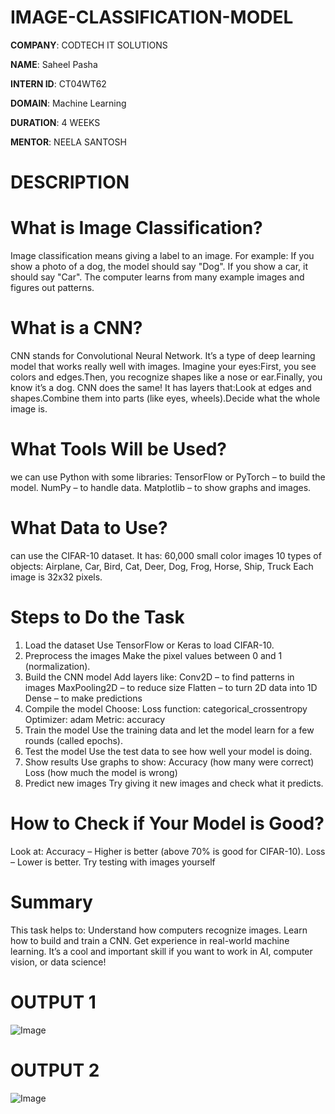 # IMAGE-CLASSIFICATION-MODEL

**COMPANY**: CODTECH IT SOLUTIONS

**NAME**: Saheel Pasha

**INTERN ID**: CT04WT62

**DOMAIN**:  Machine Learning

**DURATION**: 4 WEEKS

**MENTOR**: NEELA SANTOSH

# DESCRIPTION

# What is Image Classification?
Image classification means giving a label to an image.
For example:
If you show a photo of a dog, the model should say "Dog".
If you show a car, it should say "Car".
The computer learns from many example images and figures out patterns.
# What is a CNN?
CNN stands for Convolutional Neural Network. It’s a type of deep learning model that works really well with images.
Imagine your eyes:First, you see colors and edges.Then, you recognize shapes like a nose or ear.Finally, you know it’s a dog.
CNN does the same! It has layers that:Look at edges and shapes.Combine them into parts (like eyes, wheels).Decide what the whole image is.
# What Tools Will be Used?
we can use  Python with some libraries:
TensorFlow or PyTorch – to build the model.
NumPy – to handle data.
Matplotlib – to show graphs and images.
# What Data to Use?
can use the CIFAR-10 dataset. It has:
60,000 small color images
10 types of objects: Airplane, Car, Bird, Cat, Deer, Dog, Frog, Horse, Ship, Truck
Each image is 32x32 pixels.
# Steps to Do the Task
1. Load the dataset
Use TensorFlow or Keras to load CIFAR-10.
2. Preprocess the images
Make the pixel values between 0 and 1 (normalization).
3. Build the CNN model
Add layers like:
Conv2D – to find patterns in images
MaxPooling2D – to reduce size
Flatten – to turn 2D data into 1D
Dense – to make predictions
4. Compile the model
Choose:
Loss function: categorical_crossentropy
Optimizer: adam
Metric: accuracy
5. Train the model
Use the training data and let the model learn for a few rounds (called epochs).
6. Test the model
Use the test data to see how well your model is doing.
7. Show results
Use graphs to show:
Accuracy (how many were correct)
Loss (how much the model is wrong)
8. Predict new images
Try giving it new images and check what it predicts.
# How to Check if Your Model is Good?
Look at:
Accuracy – Higher is better (above 70% is good for CIFAR-10).
Loss – Lower is better.
Try testing with images yourself
# Summary
This task helps to:
Understand how computers recognize images.
Learn how to build and train a CNN.
Get experience in real-world machine learning.
It’s a cool and important skill if you want to work in AI, computer vision, or data science!
# OUTPUT 1
![Image](https://github.com/user-attachments/assets/eb0da60e-5b54-490a-97b6-83440f0d7742)
# OUTPUT 2
![Image](https://github.com/user-attachments/assets/3b7cac25-b1dc-4f89-9043-00b2d733036d)
